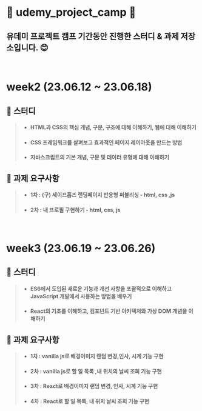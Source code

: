 # 🌟 udemy_project_camp 🌟
## 유데미 프로젝트 캠프 기간동안 진행한 스터디 & 과제 저장소입니다. 😊

<br/>

# week2 (23.06.12 ~ 23.06.18) 

## 📝 스터디

>  * ####  HTML과 CSS의 핵심 개념, 구문, 구조에 대해 이해하기, 웹에 대해 이해하기
> * #### CSS 프레임워크를 살펴보고 효과적인 페이지 레이아웃을 만드는 방법
>  * ####  자바스크립트의 기본 개념, 구문 및 데이터 유형에 대해 이해하기

## 🚨  과제 요구사항
> * #### 1차 : (구) 세이프홈즈 랜딩페이지 반응형 퍼블리싱 - html, css ,js
> * #### 2차 : 내 프로필 구현하기 - html, css, js

<br/>

# week3 (23.06.19 ~ 23.06.26)

## 📝 스터디

>  * #### ES6에서 도입된 새로운 기능과 개선 사항을 포괄적으로 이해하고 JavaScript 개발에서 사용하는 방법을 배우기
>  * #### React의 기초를 이해하고, 컴포넌트 기반 아키텍처와 가상 DOM 개념을 이해하기

## 🚨  과제 요구사항
> * #### 1차 : vanilla js로 배경이미지 랜덤 변경,인사, 시계 기능 구현
> * #### 2차 : vanilla js로 할 일 목록 ,내 위치의 날씨 조회 기능 구현
> * #### 3차 : React로 배경이미지 랜덤 변경, 인사, 시계 기능 구현
> * #### 4차 : React로 할 일 목록, 내 위치 날씨 조회 기능 구현

